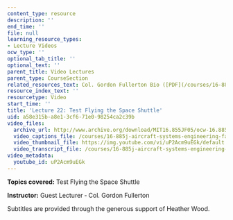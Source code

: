 ```yaml
---
content_type: resource
description: ''
end_time: ''
file: null
learning_resource_types:
- Lecture Videos
ocw_type: ''
optional_tab_title: ''
optional_text: ''
parent_title: Video Lectures
parent_type: CourseSection
related_resources_text: Col. Gordon Fullerton Bio ([PDF](/courses/16-885j-aircraft-systems-engineering-fall-2005/resources/fullerton_bio))
resource_index_text: ''
resourcetype: Video
start_time: ''
title: 'Lecture 22: Test Flying the Space Shuttle'
uid: a58e315b-a8e1-3cf6-71e0-98254ca2c39b
video_files:
  archive_url: http://www.archive.org/download/MIT16.855JF05/ocw-16.885-01dec2005-220k.mp4
  video_captions_file: /courses/16-885j-aircraft-systems-engineering-fall-2005/43491ab3198c5d8cb68590270461c848_uP2Acm9uEGk.vtt
  video_thumbnail_file: https://img.youtube.com/vi/uP2Acm9uEGk/default.jpg
  video_transcript_file: /courses/16-885j-aircraft-systems-engineering-fall-2005/bd61444649703068b27cc1e5ce7532a6_uP2Acm9uEGk.pdf
video_metadata:
  youtube_id: uP2Acm9uEGk
---
```


**Topics covered:** Test Flying the Space Shuttle

**Instructor:** Guest Lecturer ‑ Col. Gordon Fullerton

Subtitles are provided through the generous support of Heather Wood.



